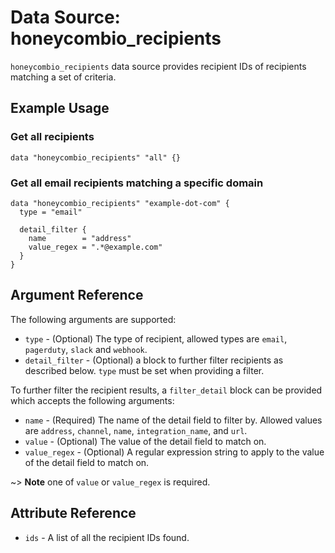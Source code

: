 # Data Source: honeycombio_recipients

`honeycombio_recipients` data source provides recipient IDs of recipients matching a set of criteria.

## Example Usage

### Get all recipients
```hcl
data "honeycombio_recipients" "all" {}
```

### Get all email recipients matching a specific domain
```hcl
data "honeycombio_recipients" "example-dot-com" {
  type = "email"

  detail_filter {
    name        = "address"
    value_regex = ".*@example.com"
  }
}
```

## Argument Reference

The following arguments are supported:

* `type` - (Optional) The type of recipient, allowed types are `email`, `pagerduty`, `slack` and `webhook`.
* `detail_filter` - (Optional) a block to further filter recipients as described below. `type` must be set when providing a filter.

To further filter the recipient results, a `filter_detail` block can be provided which accepts the following arguments:

* `name` - (Required) The name of the detail field to filter by. Allowed values are `address`, `channel`, `name`, `integration_name`, and `url`.
* `value` - (Optional) The value of the detail field to match on.
* `value_regex` - (Optional) A regular expression string to apply to the value of the detail field to match on.

~> **Note** one of `value` or `value_regex` is required.

## Attribute Reference

* `ids` - A list of all the recipient IDs found.
